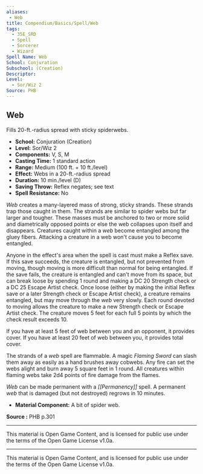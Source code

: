 ```yaml
---
aliases:
 - Web
title: Compendium/Basics/Spell/Web
tags:  
  - 35E_SRD  
  - Spell  
  - Sorcerer  
  - Wizard  
Spell Name: Web
School: Conjuration
Subschool: (Creation)
Descriptor: 
Level:  
  - Sor/Wiz 2  
Source: PHB
---
```


## Web

Fills 20-ft.-radius spread with sticky spiderwebs.

- **School:** Conjuration (Creation)  
- **Level:** Sor/Wiz 2  
- **Components:** V, S, M  
- **Casting Time:** 1 standard action  
- **Range:** Medium (100 ft. + 10 ft./level)  
- **Effect:** Webs in a 20-ft.-radius spread  
- **Duration:** 10 min./level (D)  
- **Saving Throw:** Reflex negates; see text  
- **Spell Resistance:** No  

*Web* creates a many-layered mass of strong, sticky strands. These strands trap those caught in them. The strands are similar to spider webs but far larger and tougher. These masses must be anchored to two or more solid and diametrically opposed points or else the web collapses upon itself and disappears. Creatures caught within a *web* become entangled among the gluey fibers. Attacking a creature in a web won't cause you to become entangled.

Anyone in the effect's area when the spell is cast must make a Reflex save. If this save succeeds, the creature is entangled, but not prevented from moving, though moving is more difficult than normal for being entangled. If the save fails, the creature is entangled and can't move from its space, but can break loose by spending 1 round and making a DC 20 Strength check or a DC 25 Escape Artist check. Once loose (either by making the initial Reflex save or a later Strength check or Escape Artist check), a creature remains entangled, but may move through the *web* very slowly. Each round devoted to moving allows the creature to make a new Strength check or Escape Artist check. The creature moves 5 feet for each full 5 points by which the check result exceeds 10.

If you have at least 5 feet of web between you and an opponent, it provides cover. If you have at least 20 feet of web between you, it provides total cover.

The strands of a *web* spell are flammable. A magic *Flaming Sword* can slash them away as easily as a hand brushes away cobwebs. Any fire can set the webs alight and burn away 5 square feet in 1 round. All creatures within flaming webs take 2d4 points of fire damage from the flames.

*Web* can be made permanent with a *[[Permanency]]* spell. A permanent *web* that is damaged (but not destroyed) regrows in 10 minutes.

- **Material Component:** A bit of spider web.



**Source :** PHB p.301

---

This material is Open Game Content, and is licensed for public use under  
the terms of the Open Game License v1.0a.

---

This material is Open Game Content, and is licensed for public use under the terms of the Open Game License v1.0a.
